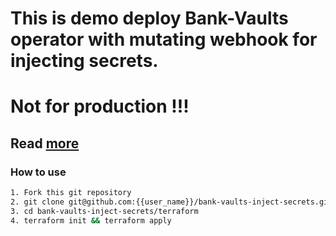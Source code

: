 # This is demo deploy Bank-Vaults operator with mutating webhook for injecting secrets.
# Not for production !!!

## Read [more](https://banzaicloud.com/blog/inject-secrets-into-pods-vault-revisited/)

### How to use

```sh
1. Fork this git repository
2. git clone git@github.com:{{user_name}}/bank-vaults-inject-secrets.git
3. cd bank-vaults-inject-secrets/terraform
4. terraform init && terraform apply
```